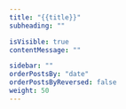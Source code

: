 ```yaml
---
title: "{{title}}"
subheading: ""

isVisible: true
contentMessage: ""

sidebar: ""
orderPostsBy: "date"
orderPostsByReversed: false
weight: 50
---
```

